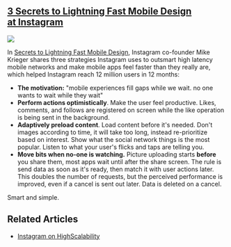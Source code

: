 ## [3 Secrets to Lightning Fast Mobile Design at Instagram](/blog/2012/6/7/3-secrets-to-lightning-fast-mobile-design-at-instagram.html)

    

    

![](http://farm8.staticflickr.com/7011/6464246201_bddb8c499e_o.jpg)

In [Secrets to Lightning Fast Mobile Design](https://speakerdeck.com/u/mikeyk/p/secrets-to-lightning-fast-mobile-design), Instagram co-founder Mike Krieger shares three strategies Instagram uses to outsmart high latency mobile networks and make mobile apps feel faster than they really are, which helped Instagram reach 12 million users in 12 months:

*   **The motivation:** "mobile experiences fill gaps while we wait. no one wants to wait while they wait"
*   **Perform actions optimistically**. Make the user feel productive. Likes, comments, and follows are registered on screen while the like operation is being sent in the background. 
*   **Adaptively preload content**. Load content before it's needed. Don't images according to time, it will take too long, instead re-prioritize based on interest. Show what the social network things is the most popular. Listen to what your user's flicks and taps are telling you.
*   **Move bits when no-one is watching.** Picture uploading starts **before** you share them, most apps wait until after the share screen. The rule is send data as soon as it's ready, then match it with user actions later. This doubles the number of requests, but the perceived performance is improved, even if a cancel is sent out later. Data is deleted on a cancel.

Smart and simple.

## Related Articles

*   [Instagram on HighScalability](http://highscalability.com/display/Search?moduleId=4876569&searchQuery=instagram)

    